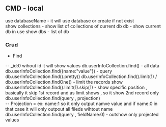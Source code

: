 ## CMD - local 

use databaseName    - it will use database or create if not exist  
show collections    - show list of collections of current db 
db                  - show current db in use 
show dbs            - list of db


### Crud 
- Find 

-- _id:0 wihout id it will show values 
db.userInfoCollection.find()                      - all data 
db.userInfoCollection.find({name:"value"})        - query 
db.userInfoCollection.find().pretty()
db.userInfoCollection.find().limit(1) / db.userInfoCollection.findOne()                - limit the records show 
db.userInfoCollection.find().limit(1).skip(1)                - show specific position , basically it skip 1st record and as limit shows , so it show 2nd record only 
db.userInfoCollection.find(query , projection)   
-- Projection = ex: name:1 so it only output namve value and if name:0 in that case it will only outpout all fileds wihtout name        
db.userInfoCollection.find(query , fieldName:0)               -  outshow only projected values

